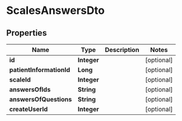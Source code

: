 
# ScalesAnswersDto

## Properties
Name | Type | Description | Notes
------------ | ------------- | ------------- | -------------
**id** | **Integer** |  |  [optional]
**patientInformationId** | **Long** |  |  [optional]
**scaleId** | **Integer** |  |  [optional]
**answersOfIds** | **String** |  |  [optional]
**answersOfQuestions** | **String** |  |  [optional]
**createUserId** | **Integer** |  |  [optional]



